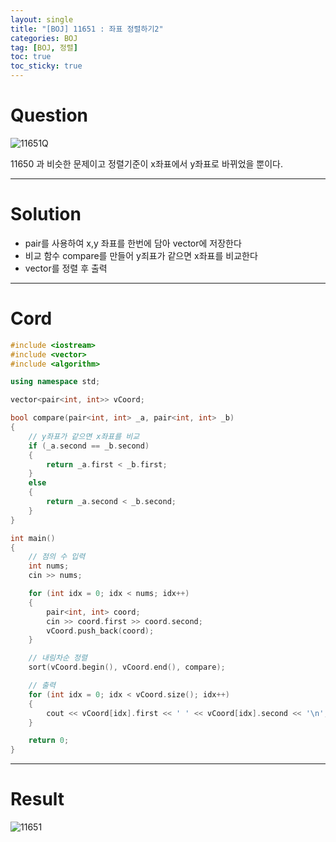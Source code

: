 ```yaml
---
layout: single
title: "[BOJ] 11651 : 좌표 정렬하기2"
categories: BOJ
tag: [BOJ, 정렬]
toc: true
toc_sticky: true
---
```


# Question
![11651Q](https://user-images.githubusercontent.com/97664446/169296055-f4aa43d5-a40c-405b-93d5-bbb783befc3b.PNG)

11650 과 비슷한 문제이고 정렬기준이 x좌표에서 y좌표로 바뀌었을 뿐이다. <br>

***

# Solution
- pair를 사용하여 x,y 좌표를 한번에 담아 vector에 저장한다
- 비교 함수 compare를 만들어 y죄표가 같으면 x좌표를 비교한다
- vector를 정렬 후 출력

***

# Cord
```c++
#include <iostream>
#include <vector>
#include <algorithm>

using namespace std;

vector<pair<int, int>> vCoord;

bool compare(pair<int, int> _a, pair<int, int> _b)
{
	// y좌표가 같으면 x좌표를 비교
	if (_a.second == _b.second)
	{
		return _a.first < _b.first;
	}
	else
	{
		return _a.second < _b.second;
	}
}

int main()
{
	// 점의 수 입력
	int nums;
	cin >> nums;

	for (int idx = 0; idx < nums; idx++)
	{
		pair<int, int> coord;
		cin >> coord.first >> coord.second;
		vCoord.push_back(coord);
	}

	// 내림차순 정렬
	sort(vCoord.begin(), vCoord.end(), compare);

	// 출력
	for (int idx = 0; idx < vCoord.size(); idx++)
	{
		cout << vCoord[idx].first << ' ' << vCoord[idx].second << '\n';
	}

	return 0;
}
```

***

# Result
![11651](https://user-images.githubusercontent.com/97664446/169296053-6d80a19a-5dfc-43b5-aeea-f577356860ac.PNG)
